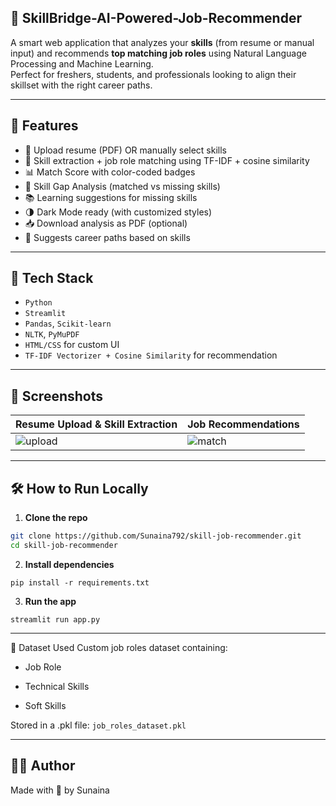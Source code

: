 ﻿##  💼 SkillBridge-AI-Powered-Job-Recommender


A smart web application that analyzes your **skills** (from resume or manual input) and recommends **top matching job roles** using Natural Language Processing and Machine Learning.  
Perfect for freshers, students, and professionals looking to align their skillset with the right career paths.

---

## 🚀 Features

- 📄 Upload resume (PDF) OR manually select skills
- 🤖 Skill extraction + job role matching using TF-IDF + cosine similarity
- 📊 Match Score with color-coded badges
- 🧠 Skill Gap Analysis (matched vs missing skills)
- 📚 Learning suggestions for missing skills
- 🌗 Dark Mode ready (with customized styles)
- 📥 Download analysis as PDF (optional)
- 🔁 Suggests career paths based on skills

---

## 🧠 Tech Stack

- `Python`
- `Streamlit`
- `Pandas`, `Scikit-learn`
- `NLTK`, `PyMuPDF`
- `HTML/CSS` for custom UI
- `TF-IDF Vectorizer + Cosine Similarity` for recommendation

---

## 📸 Screenshots

| Resume Upload & Skill Extraction | Job Recommendations |
|----------------------------------|----------------------|
| ![upload](assets/upload.png)     | ![match](assets/match.png) |

---

## 🛠️ How to Run Locally

1. **Clone the repo**
```bash
git clone https://github.com/Sunaina792/skill-job-recommender.git
cd skill-job-recommender
```
2. **Install dependencies**
```
pip install -r requirements.txt
```
3. **Run the app**
```
streamlit run app.py
```

---

📂 Dataset Used
Custom job roles dataset containing:

- Job Role

- Technical Skills

 - Soft Skills

Stored in a .pkl file: ```job_roles_dataset.pkl```

---

 ## 🙋‍♀️ Author
Made with 💖 by Sunaina

